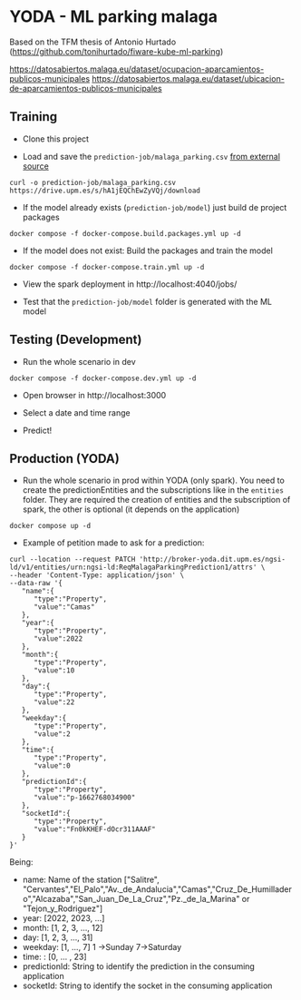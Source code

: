 # YODA - ML parking malaga

Based on the TFM thesis of Antonio Hurtado (https://github.com/tonihurtado/fiware-kube-ml-parking)

https://datosabiertos.malaga.eu/dataset/ocupacion-aparcamientos-publicos-municipales
https://datosabiertos.malaga.eu/dataset/ubicacion-de-aparcamientos-publicos-municipales

## Training

* Clone this project


* Load and save the `prediction-job/malaga_parking.csv` [from external source](https://drive.upm.es/s/hA1jEQChEwZyVQj)
```shell
curl -o prediction-job/malaga_parking.csv https://drive.upm.es/s/hA1jEQChEwZyVQj/download
```

* If the model already exists (`prediction-job/model`) just build de project packages
```shell
docker compose -f docker-compose.build.packages.yml up -d
```

* If the model does not exist: Build the packages and train the model
```shell
docker compose -f docker-compose.train.yml up -d
```
* View the spark deployment in http://localhost:4040/jobs/

* Test that the `prediction-job/model` folder is generated with the ML model

## Testing (Development)

* Run the whole scenario in dev
```shell
docker compose -f docker-compose.dev.yml up -d
```

* Open browser in http://localhost:3000

* Select a date and time range

* Predict!

## Production (YODA)

* Run the whole scenario in prod within YODA (only spark). You need to create the predictionEntities and the subscriptions like in the `entities` folder. They are required the creation of entities and the subscription of spark, the other is optional (it depends on the application)
```shell
docker compose up -d
```

* Example of petition made to ask for a prediction:

```
curl --location --request PATCH 'http://broker-yoda.dit.upm.es/ngsi-ld/v1/entities/urn:ngsi-ld:ReqMalagaParkingPrediction1/attrs' \
--header 'Content-Type: application/json' \
--data-raw '{
   "name":{
      "type":"Property",
      "value":"Camas"
   },
   "year":{
      "type":"Property",
      "value":2022
   },
   "month":{
      "type":"Property",
      "value":10
   },
   "day":{
      "type":"Property",
      "value":22
   },
   "weekday":{
      "type":"Property",
      "value":2
   },
   "time":{
      "type":"Property",
      "value":0
   },
   "predictionId":{
      "type":"Property",
      "value":"p-1662768034900"
   },
   "socketId":{
      "type":"Property",
      "value":"Fn0kKHEF-dOcr311AAAF"
   }
}'
```

Being:
- name: Name of the station ["Salitre", "Cervantes","El_Palo","Av._de_Andalucia","Camas","Cruz_De_Humilladero","Alcazaba","San_Juan_De_La_Cruz","Pz._de_la_Marina" or "Tejon_y_Rodriguez"]
- year: [2022, 2023, ...]
- month: [1, 2, 3, ..., 12]
- day: [1, 2, 3, ..., 31]
- weekday: [1, ..., 7] 1 ->Sunday  7->Saturday
- time: : [0, ... , 23]
- predictionId: String to identify the prediction in the consuming application
- socketId: String to identify the socket in the consuming application